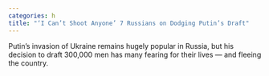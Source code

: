 ```yaml
---
categories: h
title: "‘I Can’t Shoot Anyone’ 7 Russians on Dodging Putin’s Draft"
---
```

Putin’s invasion of Ukraine remains hugely popular in Russia, but his decision to draft 300,000 men has many fearing for their lives — and fleeing the country.